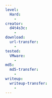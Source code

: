 ```yaml
---
level:
  Hard:
    -
creator:
  d4t4s3c:
    -
download:
  url-transfer:
    -
tested:
  VMware:
    -
md5:
  md5-transfer:
    -
writeup:
  writeup-transfer:
    -
---
```


